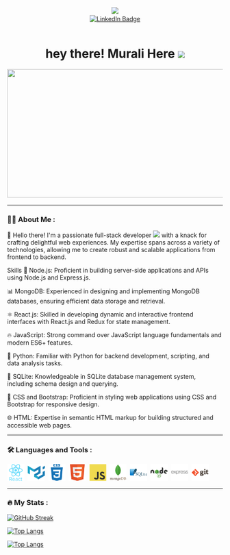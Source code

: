 <div id="header" align="center">
  <img src="https://media.giphy.com/media/M9gbBd9nbDrOTu1Mqx/giphy.gif" width="100"/>
</div>
<div id="badges" align="center">
  <a href="https://www.linkedin.com/in/murali-krishna-3646881a5">
    <img src="https://img.shields.io/badge/LinkedIn-blue?style=for-the-badge&logo=linkedin&logoColor=white" alt="LinkedIn Badge"/>
  </a>
</div>

<div id="counter" align="center">
  <img src="https://komarev.com/ghpvc/?username=Murali-056&style=flat-square&color=blue" alt=""/>
</div>

<h1 align="center">
  hey there! Murali Here
  <img src="https://media.giphy.com/media/hvRJCLFzcasrR4ia7z/giphy.gif" width="30px"/>
</h1>

<div align="center">
  <img src="https://media.giphy.com/media/dWesBcTLavkZuG35MI/giphy.gif" width="600" height="300"/>
</div>

---

### :woman_technologist: About Me :
👋 Hello there! I'm a passionate full-stack developer <img src="https://media.giphy.com/media/WUlplcMpOCEmTGBtBW/giphy.gif" width="30"> with a knack for crafting delightful web experiences. 
My expertise spans across a variety of technologies, allowing me to create robust and scalable applications from frontend to backend.

Skills
🚀 Node.js: Proficient in building server-side applications and APIs using Node.js and Express.js.

📊 MongoDB: Experienced in designing and implementing MongoDB databases, ensuring efficient data storage and retrieval.

⚛️ React.js: Skilled in developing dynamic and interactive frontend interfaces with React.js and Redux for state management.

🔥 JavaScript: Strong command over JavaScript language fundamentals and modern ES6+ features.

🐍 Python: Familiar with Python for backend development, scripting, and data analysis tasks.

📁 SQLite: Knowledgeable in SQLite database management system, including schema design and querying.

🎨 CSS and Bootstrap: Proficient in styling web applications using CSS and Bootstrap for responsive design.

🌐 HTML: Expertise in semantic HTML markup for building structured and accessible web pages.

---

### :hammer_and_wrench: Languages and Tools :
<div>
  <img src="https://github.com/devicons/devicon/blob/master/icons/react/react-original-wordmark.svg" title="React" alt="React" width="40" height="40"/>&nbsp;
  <img src="https://github.com/devicons/devicon/blob/master/icons/materialui/materialui-original.svg" title="Material UI" alt="Material UI" width="40" height="40"/>&nbsp;
  <img src="https://github.com/devicons/devicon/blob/master/icons/css3/css3-plain-wordmark.svg"  title="CSS3" alt="CSS" width="40" height="40"/>&nbsp;
  <img src="https://github.com/devicons/devicon/blob/master/icons/html5/html5-original.svg" title="HTML5" alt="HTML" width="40" height="40"/>&nbsp;
  <img src="https://github.com/devicons/devicon/blob/master/icons/javascript/javascript-original.svg" title="JavaScript" alt="JavaScript" width="40" height="40"/>&nbsp;
  <img src="https://github.com/devicons/devicon/blob/master/icons/mongodb/mongodb-original-wordmark.svg" title="MongoDB"  alt="MongoDB" width="40" height="40"/>&nbsp;
  <img src="https://github.com/devicons/devicon/blob/master/icons/sqlite/sqlite-original-wordmark.svg" title="SQLite"  alt="SQLite" width="40" height="40"/>&nbsp;
  <img src="https://github.com/devicons/devicon/blob/master/icons/nodejs/nodejs-original-wordmark.svg" title="NodeJS" alt="NodeJS" width="40" height="40"/>&nbsp;
  <img src="https://github.com/devicons/devicon/blob/master/icons/express/express-original-wordmark.svg" title="Express" alt="Express" width="40" height="40"/>&nbsp;
  <img src="https://github.com/devicons/devicon/blob/master/icons/git/git-original-wordmark.svg" title="Git" **alt="Git" width="40" height="40"/>
</div>

---

### :fire: My Stats :

[![GitHub Streak](http://github-readme-streak-stats.herokuapp.com?user=Murali-056&theme=dark&background=000000)](https://git.io/streak-stats)

[![Top Langs](https://github-readme-stats.vercel.app/api/top-langs/?username=Murali-056)](https://github.com/anuraghazra/github-readme-stats)

[![Top Langs](https://github-readme-stats.vercel.app/api/top-langs/?username=Murali-056&layout=compact&theme=vision-friendly-dark)](https://github.com/anuraghazra/github-readme-stats)









